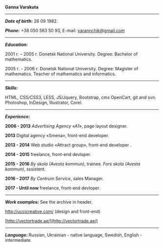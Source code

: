 **Ganna Varakuta**

***

_**Date of birth:**_ 26 09 1982. 



**_Phone:_** +38 050 563 50 93, E-mail: varannchik@gmail.com

***

**_Education:_**

2001 г. – 2005 г. Donetsk National University. Degree: Bachelor of mathematics.

2005 г. - 2006 г. Donetsk National University. Degree: Magister of mathematics. Teacher of mathematics and informatics.


***

_**Skills:**_

HTML, CSS/CSS3, LESS, JS/Jquery, Bootstrap, cms OpenCart,  git and svn.  Photoshop, InDesign, Illustrator, Corel.


***

_**Experience:**_

**2006 - 2013** _Advertising Agency «A1»_, page layout designer.

**2013** Digital agency «Smena», front-end developer.

**2013  - 2014** Web studio «Attract group», front-end developer .

**2014  - 2015** freelance,  front-end devloper.

**2015 - 2016** _By skola (Avesta kommun)_, trainee.  _Fors skola (Avesta kommun)_, sssistent.

**2016 - 2017** _By Centrum Service_, sales Manager.

**2017  - Until now** freelance,  front-end devloper.


***

**_Work examples:_** See the archive in header.

http://uccicreative.com/ (design and front-end)

[http://vectortrade.ae/](http://vectortrade.ae/)

***

_**Language:**_ Russian, Ukrainian - native language, Swedish, English - intermediate.


